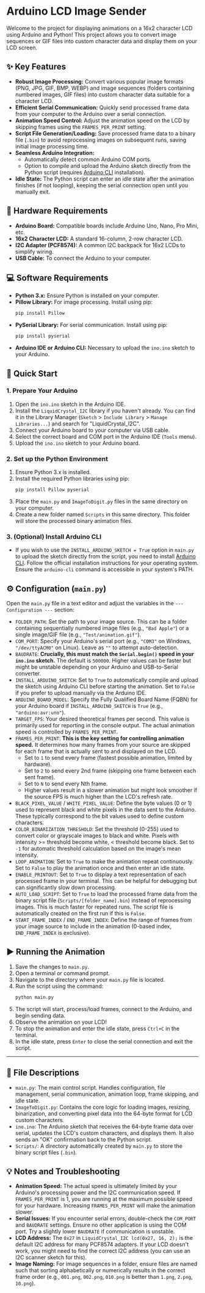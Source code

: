 # Arduino LCD Image Sender

Welcome to the project for displaying animations on a 16x2 character LCD using Arduino and Python! This project allows you to convert image sequences or GIF files into custom character data and display them on your LCD screen.

## ✨ Key Features

* **Robust Image Processing:** Convert various popular image formats (PNG, JPG, GIF, BMP, WEBP) and image sequences (folders containing numbered images, GIF files) into custom character data suitable for a character LCD.
* **Efficient Serial Communication:** Quickly send processed frame data from your computer to the Arduino over a serial connection.
* **Animation Speed Control:** Adjust the animation speed on the LCD by skipping frames using the `FRAMES_PER_PRINT` setting.
* **Script File Generation/Loading:** Save processed frame data to a binary file (`.bin`) to avoid reprocessing images on subsequent runs, saving initial image processing time.
* **Seamless Arduino Integration:**
    * Automatically detect common Arduino COM ports.
    * Option to compile and upload the Arduino sketch directly from the Python script (requires [Arduino CLI](https://arduino.github.io/arduino-cli/latest/) installation).
* **Idle State:** The Python script can enter an idle state after the animation finishes (if not looping), keeping the serial connection open until you manually exit.

## 🔌 Hardware Requirements

* **Arduino Board:** Compatible boards include Arduino Uno, Nano, Pro Mini, etc.
* **16x2 Character LCD:** A standard 16-column, 2-row character LCD.
* **I2C Adapter (PCF8574):** A common I2C backpack for 16x2 LCDs to simplify wiring.
* **USB Cable:** To connect the Arduino to your computer.

## 💻 Software Requirements

* **Python 3.x:** Ensure Python is installed on your computer.
* **Pillow Library:** For image processing. Install using pip:
    ```bash
    pip install Pillow
    ```
* **PySerial Library:** For serial communication. Install using pip:
    ```bash
    pip install pyserial
    ```
* **Arduino IDE or Arduino CLI:** Necessary to upload the `ino.ino` sketch to your Arduino.

## 🚀 Quick Start

### 1. Prepare Your Arduino

1.  Open the `ino.ino` sketch in the Arduino IDE.
2.  Install the `LiquidCrystal_I2C` library if you haven't already. You can find it in the Library Manager (`Sketch` > `Include Library` > `Manage Libraries...`) and search for "LiquidCrystal_I2C".
3.  Connect your Arduino board to your computer via USB cable.
4.  Select the correct board and COM port in the Arduino IDE (`Tools` menu).
5.  Upload the `ino.ino` sketch to your Arduino board.

### 2. Set up the Python Environment

1.  Ensure Python 3.x is installed.
2.  Install the required Python libraries using pip:
    ```bash
    pip install Pillow pyserial
    ```
3.  Place the `main.py` and `ImageToDigit.py` files in the same directory on your computer.
4.  Create a new folder named `Scripts` in this same directory. This folder will store the processed binary animation files.

### 3. (Optional) Install Arduino CLI

* If you wish to use the `INSTALL_ARDUINO_SKETCH = True` option in `main.py` to upload the sketch directly from the script, you need to install [Arduino CLI](https://arduino.github.io/arduino-cli/latest/). Follow the official installation instructions for your operating system. Ensure the `arduino-cli` command is accessible in your system's PATH.

## ⚙️ Configuration (`main.py`)

Open the `main.py` file in a text editor and adjust the variables in the `--- Configuration ---` section:

* `FOLDER_PATH`: Set the path to your image source. This can be a folder containing sequentially numbered image files (e.g., `"Bad Apple"`) or a single image/GIF file (e.g., `"Test/animation.gif"`).
* `COM_PORT`: Specify your Arduino's serial port (e.g., `"COM3"` on Windows, `"/dev/ttyACM0"` on Linux). Leave as `""` to attempt auto-detection.
* `BAUDRATE`: **Crucially, this must match the `Serial.begin()` speed in your `ino.ino` sketch.** The default is `500000`. Higher values can be faster but might be unstable depending on your Arduino and USB-to-Serial converter.
* `INSTALL_ARDUINO_SKETCH`: Set to `True` to automatically compile and upload the sketch using Arduino CLI before starting the animation. Set to `False` if you prefer to upload manually via the Arduino IDE.
* `ARDUINO_BOARD_MODEL`: Specify the Fully Qualified Board Name (FQBN) for your Arduino board if `INSTALL_ARDUINO_SKETCH` is `True` (e.g., `"arduino:avr:uno"`).
* `TARGET_FPS`: Your desired theoretical frames per second. This value is primarily used for reporting in the console output. The actual animation speed is controlled by `FRAMES_PER_PRINT`.
* `FRAMES_PER_PRINT`: **This is the key setting for controlling animation speed.** It determines how many frames from your source are skipped for each frame that is actually sent to and displayed on the LCD.
    * Set to `1` to send every frame (fastest possible animation, limited by hardware).
    * Set to `2` to send every 2nd frame (skipping one frame between each sent frame).
    * Set to `N` to send every Nth frame.
    * Higher values result in a slower animation but might look smoother if the source FPS is much higher than the LCD's refresh rate.
* `BLACK_PIXEL_VALUE` / `WHITE_PIXEL_VALUE`: Define the byte values (0 or 1) used to represent black and white pixels in the data sent to the Arduino. These typically correspond to the bit values used to define custom characters.
* `COLOR_BINARIZATION_THRESHOLD`: Set the threshold (0-255) used to convert color or grayscale images to black and white. Pixels with intensity >= threshold become white, < threshold become black. Set to `-1` for automatic threshold calculation based on the image's mean intensity.
* `LOOP_ANIMATION`: Set to `True` to make the animation repeat continuously. Set to `False` to play the animation once and then enter an idle state.
* `ENABLE_PRINTOUT`: Set to `True` to display a text representation of each processed frame in your terminal. This can be helpful for debugging but can significantly slow down processing.
* `AUTO_LOAD_SCRIPT`: Set to `True` to load the processed frame data from the binary script file (`Scripts/[folder_name].bin`) instead of reprocessing images. This is much faster for repeated runs. The script file is automatically created on the first run if this is `False`.
* `START_FRAME_INDEX` / `END_FRAME_INDEX`: Define the range of frames from your image source to include in the animation (0-based index, `END_FRAME_INDEX` is exclusive).

## ▶️ Running the Animation

1.  Save the changes to `main.py`.
2.  Open a terminal or command prompt.
3.  Navigate to the directory where your `main.py` file is located.
4.  Run the script using the command:
    ```bash
    python main.py
    ```
5.  The script will start, process/load frames, connect to the Arduino, and begin sending data.
6.  Observe the animation on your LCD!
7.  To stop the animation and enter the idle state, press `Ctrl+C` in the terminal.
8.  In the idle state, press `Enter` to close the serial connection and exit the script.

---

## 📄 File Descriptions

* `main.py`: The main control script. Handles configuration, file management, serial communication, animation loop, frame skipping, and idle state.
* `ImageToDigit.py`: Contains the core logic for loading images, resizing, binarization, and converting pixel data into the 64-byte format for LCD custom characters.
* `ino.ino`: The Arduino sketch that receives the 64-byte frame data over serial, updates the LCD's custom characters, and displays them. It also sends an "OK" confirmation back to the Python script.
* `Scripts/`: A directory automatically created by `main.py` to store the binary script files (`.bin`).

## 💡 Notes and Troubleshooting

* **Animation Speed:** The actual speed is ultimately limited by your Arduino's processing power and the I2C communication speed. If `FRAMES_PER_PRINT` is 1, you are running at the maximum possible speed for your hardware. Increasing `FRAMES_PER_PRINT` will make the animation slower.
* **Serial Issues:** If you encounter serial errors, double-check the `COM_PORT` and `BAUDRATE` settings. Ensure no other application is using the COM port. Try a slightly lower `BAUDRATE` if communication is unstable.
* **LCD Address:** The `0x27` in `LiquidCrystal_I2C lcd(0x27, 16, 2);` is the default I2C address for many PCF8574 adapters. If your LCD doesn't work, you might need to find the correct I2C address (you can use an I2C scanner sketch for this).
* **Image Naming:** For image sequences in a folder, ensure files are named such that sorting alphabetically or numerically results in the correct frame order (e.g., `001.png`, `002.png`, `010.png` is better than `1.png`, `2.png`, `10.png`).
